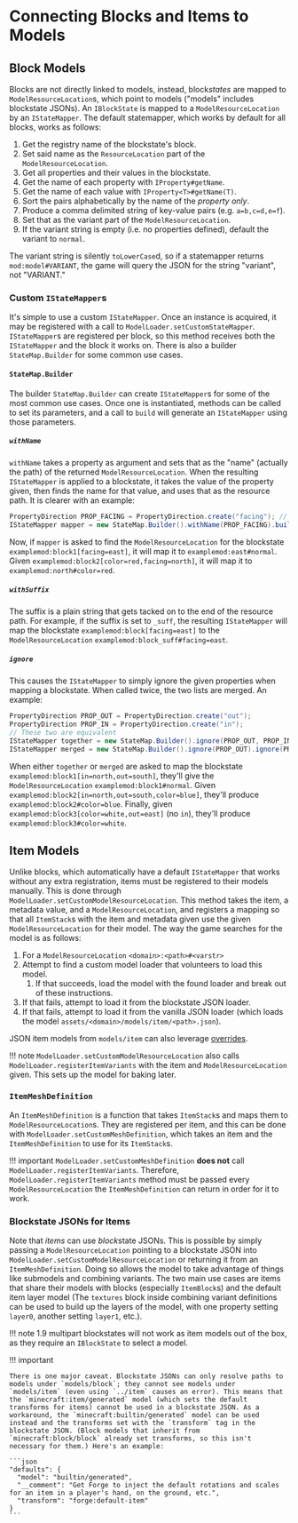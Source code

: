 Connecting Blocks and Items to Models
=====================================

Block Models
------------

Blocks are not directly linked to models, instead, block*states* are mapped to `ModelResourceLocation`s, which point to models ("models" includes blockstate JSONs). An `IBlockState` is mapped to a `ModelResourceLocation` by an `IStateMapper`. The default statemapper, which works by default for all blocks, works as follows:

1. Get the registry name of the blockstate's block.
2. Set said name as the `ResourceLocation` part of the `ModelResourceLocation`.
3. Get all properties and their values in the blockstate.
4. Get the name of each property with `IProperty#getName`.
5. Get the name of each value with `IProperty<T>#getName(T)`.
6. Sort the pairs alphabetically by the name of the *property only*.
7. Produce a comma delimited string of key-value pairs (e.g. `a=b,c=d,e=f`).
8. Set that as the variant part of the `ModelResourceLocation`.
9. If the variant string is empty (i.e. no properties defined), default the variant to `normal`.

The variant string is silently `toLowerCase`d, so if a statemapper returns `mod:model#VARIANT`, the game will query the JSON for the string "variant", not "VARIANT."

### Custom `IStateMapper`s

It's simple to use a custom `IStateMapper`. Once an instance is acquired, it may be registered with a call to `ModelLoader.setCustomStateMapper`. `IStateMapper`s are registered per block, so this method receives both the `IStateMapper` and the block it works on. There is also a builder `StateMap.Builder` for some common use cases.

#### `StateMap.Builder`

The builder `StateMap.Builder` can create `IStateMapper`s for some of the most common use cases. Once one is instantiated, methods can be called to set its parameters, and a call to `build` will generate an `IStateMapper` using those parameters.

##### `withName`

`withName` takes a property as argument and sets that as the "name" (actually the path) of the returned `ModelResourceLocation`. When the resulting `IStateMapper` is applied to a blockstate, it takes the value of the property given, then finds the name for that value, and uses that as the resource path. It is clearer with an example:

```java
PropertyDirection PROP_FACING = PropertyDirection.create("facing"); // Start with a property
IStateMapper mapper = new StateMap.Builder().withName(PROP_FACING).build(); // Use the builder
```

Now, if `mapper` is asked to find the `ModelResourceLocation` for the blockstate `examplemod:block1[facing=east]`, it will map it to `examplemod:east#normal`. Given `examplemod:block2[color=red,facing=north]`, it will map it to `examplemod:north#color=red`.

##### `withSuffix`

The suffix is a plain string that gets tacked on to the end of the resource path. For example, if the suffix is set to `_suff`, the resulting `IStateMapper` will map the blockstate `examplemod:block[facing=east]` to the `ModelResourceLocation` `examplemod:block_suff#facing=east`.

##### `ignore`

This causes the `IStateMapper` to simply ignore the given properties when mapping a blockstate. When called twice, the two lists are merged. An example:

```java
PropertyDirection PROP_OUT = PropertyDirection.create("out");
PropertyDirection PROP_IN = PropertyDirection.create("in");
// These two are equivalent
IStateMapper together = new StateMap.Builder().ignore(PROP_OUT, PROP_IN).build();
IStateMapper merged = new StateMap.Builder().ignore(PROP_OUT).ignore(PROP_IN).build();
```

When either `together` or `merged` are asked to map the blockstate `examplemod:block1[in=north,out=south]`, they'll give the `ModelResourceLocation` `examplemod:block1#normal`. Given `examplemod:block2[in=north,out=south,color=blue]`, they'll produce `examplemod:block2#color=blue`. Finally, given `examplemod:block3[color=white,out=east]` (no `in`), they'll produce `examplemod:block3#color=white`.

Item Models
-----------

Unlike blocks, which automatically have a default `IStateMapper` that works without any extra registration, items must be registered to their models manually. This is done through `ModelLoader.setCustomModelResourceLocation`. This method takes the item, a metadata value, and a `ModelResourceLocation`, and registers a mapping so that all `ItemStack`s with the item and metadata given use the given `ModelResourceLocation` for their model. The way the game searches for the model is as follows:

1. For a `ModelResourceLocation` `<domain>:<path>#<varstr>`
2. Attempt to find a custom model loader that volunteers to load this model.
   1. If that succeeds, load the model with the found loader and break out of these instructions.
3. If that fails, attempt to load it from the blockstate JSON loader.
4. If that fails, attempt to load it from the vanilla JSON loader (which loads the model `assets/<domain>/models/item/<path>.json`).

JSON item models from `models/item` can also leverage [overrides][].

!!! note
    `ModelLoader.setCustomModelResourceLocation` also calls `ModelLoader.registerItemVariants` with the item and `ModelResourceLocation` given. This sets up the model for baking later.

### `ItemMeshDefinition`

An `ItemMeshDefinition` is a function that takes `ItemStack`s and maps them to `ModelResourceLocation`s. They are registered per item, and this can be done with `ModelLoader.setCustomMeshDefinition`, which takes an item and the `ItemMeshDefinition` to use for its `ItemStack`s.

!!! important
    `ModelLoader.setCustomMeshDefinition` **does not** call `ModelLoader.registerItemVariants`. Therefore, `ModelLoader.registerItemVariants` method must be passed every `ModelResourceLocation` the `ItemMeshDefinition` can return in order for it to work.

### Blockstate JSONs for Items

Note that *items* can use *block*state JSONs. This is possible by simply passing a `ModelResourceLocation` pointing to a blockstate JSON into `ModelLoader.setCustomModelResourceLocation` or returning it from an `ItemMeshDefinition`. Doing so allows the model to take advantage of things like submodels and combining variants. The two main use cases are items that share their models with blocks (especially `ItemBlock`s) and the default item layer model (The `textures` block inside combining variant definitions can be used to build up the layers of the model, with one property setting `layer0`, another setting `layer1`, etc.).

!!! note
    1.9 multipart blockstates will not work as item models out of the box, as they require an `IBlockState` to select a model.

!!! important

    There is one major caveat. Blockstate JSONs can only resolve paths to models under `models/block`; they cannot see models under `models/item` (even using `../item` causes an error). This means that the `minecraft:item/generated` model (which sets the default transforms for items) cannot be used in a blockstate JSON. As a workaround, the `minecraft:builtin/generated` model can be used instead and the transforms set with the `transform` tag in the blockstate JSON. (Block models that inherit from `minecraft:block/block` already set transforms, so this isn't necessary for them.) Here's an example:

    ```json
    "defaults": {
      "model": "builtin/generated",
      "__comment": "Get Forge to inject the default rotations and scales for an item in a player's hand, on the ground, etc.",
      "transform": "forge:default-item"
    }
    ```

[blockstate JSONs]: blockstates/introduction.md
[overrides]: overrides.md
